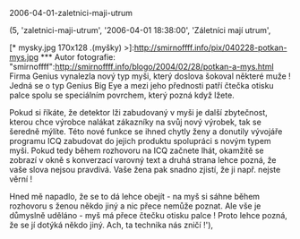 2006-04-01-zaletnici-maji-utrum

(5, 'zaletnici-maji-utrum', '2006-04-01 18:38:00', 'Záletníci mají utrum',


[* mysky.jpg 170x128 .(myšky) >]:http://smirnoffff.info/pix/040228-potkan-mys.jpg *** Autor fotografie: "smirnoffff":http://smirnoffff.info/blogo/2004/02/28/potkan-a-mys.html
Firma Genius vynalezla nový typ myši, který doslova šokoval některé muže !
Jedná se o typ Genius Big Eye a mezi jeho přednosti patří čtečka otisku palce
spolu se speciálním povrchem, který pozná když lžete.

Pokud si říkáte, že detektor lži zabudovaný v myši je další zbytečnost, kterou
chce výrobce nalákat zákazníky na svůj nový výrobek, tak se šeredně mýlíte.
Této nové funkce se ihned chytly ženy a donutily vývojáře programu ICQ zabudovat
do jejich produktu spolupráci s novým typem myši. Pokud tedy během rozhovoru
na ICQ začnete lhát, okamžitě se zobrazí v okně s konverzací varovný text a druhá
strana lehce pozná, že vaše slova nejsou pravdivá. Vaše žena pak snadno zjistí, že
ji např. nejste věrní !

Hned mě napadlo, že se to dá lehce obejít - na myš si sáhne během rozhovoru
s ženou někdo jiný a nic přece nemůže poznat. Ale vše je důmyslně uděláno - myš
má přece čtečku otisku palce ! Proto lehce pozná, že se jí dotýká někdo jiný.
Ach, ta technika nás zničí !'),
